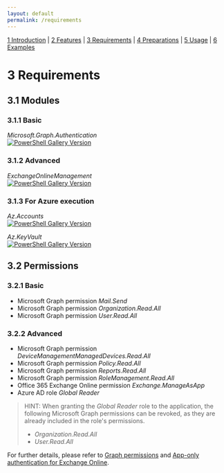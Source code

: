 ```yaml
---
layout: default
permalink: /requirements
---
```


[1 Introduction](/azure-ad-license-status/) \| [2 Features](/azure-ad-license-status/features) \| [3 Requirements](/azure-ad-license-status/requirements) \| [4 Preparations](/azure-ad-license-status/preparations) \| [5 Usage](/azure-ad-license-status/usage) \| [6 Examples](/azure-ad-license-status/examples)

# 3 Requirements

## 3.1 Modules

### 3.1.1 Basic

_Microsoft.Graph.Authentication_  
[![PowerShell Gallery Version](https://img.shields.io/powershellgallery/v/Microsoft.Graph.Authentication?label=PowerShell%20Gallery&logo=powershell&style=flat)](https://www.powershellgallery.com/packages/Microsoft.Graph.Authentication)

### 3.1.2 Advanced

_ExchangeOnlineManagement_  
[![PowerShell Gallery Version](https://img.shields.io/powershellgallery/v/ExchangeOnlineManagement?label=PowerShell%20Gallery&logo=powershell&style=flat)](https://www.powershellgallery.com/packages/ExchangeOnlineManagement)

### 3.1.3 For Azure execution

_Az.Accounts_  
[![PowerShell Gallery Version](https://img.shields.io/powershellgallery/v/Az.Accounts?label=PowerShell%20Gallery&logo=powershell&style=flat)](https://www.powershellgallery.com/packages/Az.Accounts)

_Az.KeyVault_  
[![PowerShell Gallery Version](https://img.shields.io/powershellgallery/v/Az.KeyVault?label=PowerShell%20Gallery&logo=powershell&style=flat)](https://www.powershellgallery.com/packages/Az.KeyVault)

## 3.2 Permissions

### 3.2.1 Basic

- Microsoft Graph permission _Mail.Send_
- Microsoft Graph permission _Organization.Read.All_
- Microsoft Graph permission _User.Read.All_

### 3.2.2 Advanced

- Microsoft Graph permission _DeviceManagementManagedDevices.Read.All_
- Microsoft Graph permission _Policy.Read.All_
- Microsoft Graph permission _Reports.Read.All_
- Microsoft Graph permission _RoleManagement.Read.All_
- Office 365 Exchange Online permission _Exchange.ManageAsApp_
- Azure AD role _Global Reader_

> HINT: When granting the _Global Reader_ role to the application, the following Microsoft Graph permissions can be revoked, as they are already included in the role's permissions.
>
>- _Organization.Read.All_
>- _User.Read.All_

For further details, please refer to [Graph permissions](https://learn.microsoft.com/graph/permissions-reference) and [App-only authentication for Exchange Online](https://learn.microsoft.com/powershell/exchange/app-only-auth-powershell-v2?view=exchange-ps#assign-azure-ad-roles-to-the-application).
